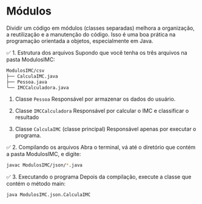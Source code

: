 # Módulos

Dividir um código em módulos (classes separadas) melhora a organização, a reutilização e a manutenção do código. Isso é uma boa prática na programação orientada a objetos, especialmente em Java.

✅ 1. Estrutura dos arquivos
Supondo que você tenha os três arquivos na pasta ModulosIMC:

```bash
ModulosIMC/csv
├── CalculaIMC.java
├── Pessoa.java
└── IMCCalculadora.java
```

1. Classe `Pessoa`
Responsável por armazenar os dados do usuário.

2. Classe `IMCCalculadora`
Responsável por calcular o IMC e classificar o resultado

3. Classe `CalculaIMC` (classe principal)
Responsável apenas por executar o programa.

✅ 2. Compilando os arquivos
Abra o terminal, vá até o diretório que contém a pasta ModulosIMC, e digite:

```bash
javac ModulosIMC/json/*.java
```
✅ 3. Executando o programa
Depois da compilação, execute a classe que contém o método main:

```bash
java ModulosIMC.json.CalculaIMC
```